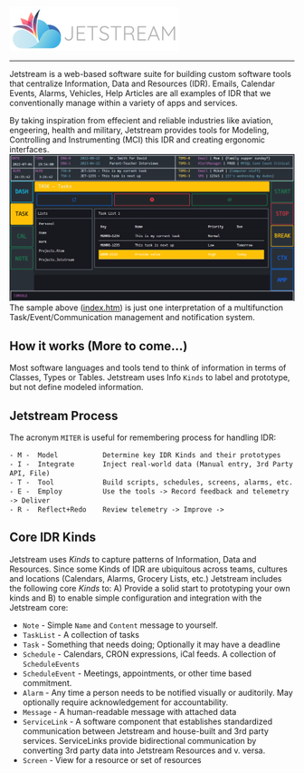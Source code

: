 ![Jetstream Logo](Jetstream-LogoV1.png)

---
Jetstream is a web-based software suite for building custom software tools that centralize Information, Data and Resources (IDR). Emails, Calendar Events, Alarms, Vehicles, Help Articles are all examples of IDR that we conventionally manage within a variety of apps and services. 

By taking inspiration from effecient and reliable industries like aviation, engeering, health and military, Jetstream provides tools for Modeling, Controlling and Instrumenting (MCI) this IDR and creating ergonomic interfaces. 
![Jetstream Screenshot](Jetstream-Sample.png)
The sample above ([index.htm](index.htm)) is just one interpretation of a multifunction Task/Event/Communication management and notification system.

## How it works (More to come...)
Most software languages and tools tend to think of information in terms of Classes, Types or Tables. Jetstream uses Info `Kinds` to label and prototype, but not define modeled information.

## Jetstream Process
The acronym `MITER` is useful for remembering process for handling IDR:
``` 
- M -  Model           Determine key IDR Kinds and their prototypes
- I -  Integrate       Inject real-world data (Manual entry, 3rd Party API, File)
- T -  Tool            Build scripts, schedules, screens, alarms, etc.
- E -  Employ          Use the tools -> Record feedback and telemetry -> Deliver
- R -  Reflect+Redo    Review telemetry -> Improve ->
```

## Core IDR Kinds
Jetstream uses *Kinds* to capture patterns of Information, Data and Resources. Since some Kinds of IDR are ubiquitous across teams, cultures and locations (Calendars, Alarms, Grocery Lists, etc.) Jetstream includes the following core *Kinds* to: A) Provide a solid start to prototyping your own kinds and B) to enable simple configuration and integration with the Jetstream core:

- `Note` - Simple `Name` and `Content` message to yourself.
- `TaskList` - A collection of tasks
- `Task` - Something that needs doing; Optionally it may have a deadline
- `Schedule` - Calendars, CRON expressions, iCal feeds. A collection of `ScheduleEvents`
- `ScheduleEvent` - Meetings, appointments, or other time based commitment.
- `Alarm` - Any time a person needs to be notified visually or auditorily. May optionally require acknowledgement for accountability.
- `Message` - A human-readable message with attached data
- `ServiceLink` -  A software component that establishes standardized communication between Jetstream and house-built and 3rd party services. ServiceLinks provide bidirectional communication by converting 3rd party data into Jetstream Resources and v. versa.
- `Screen` - View for a resource or set of resources



